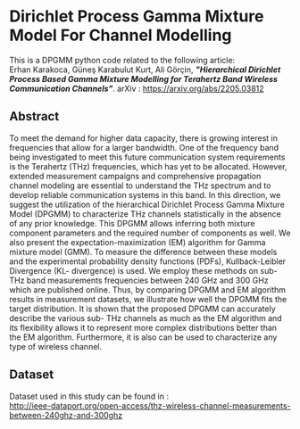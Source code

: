 # Dirichlet Process Gamma Mixture Model For Channel Modelling
This is a DPGMM python code related to the following article: \
Erhan Karakoca, Güneş Karabulut Kurt, Ali Görçin, ***"Hierarchical Dirichlet Process Based Gamma Mixture Modelling for Terahertz Band Wireless Communication Channels"***. 
arXiv : https://arxiv.org/abs/2205.03812
## Abstract
To meet the demand for higher data capacity,
there is growing interest in frequencies that allow for a larger
bandwidth. One of the frequency band being investigated to
meet this future communication system requirements is the
Terahertz (THz) frequencies, which has yet to be allocated.
However, extended measurement campaigns and comprehensive
propagation channel modeling are essential to understand the
THz spectrum and to develop reliable communication systems
in this band. In this direction, we suggest the utilization of the
hierarchical Dirichlet Process Gamma Mixture Model (DPGMM)
to characterize THz channels statistically in the absence of any
prior knowledge. This DPGMM allows inferring both mixture
component parameters and the required number of components
as well. We also present the expectation-maximization (EM)
algorithm for Gamma mixture model (GMM). To measure the
difference between these models and the experimental probability
density functions (PDFs), Kullback-Leibler Divergence (KL-
divergence) is used. We employ these methods on sub-THz band
measurements frequencies between 240 GHz and 300 GHz which
are published online. Thus, by comparing DPGMM and EM
algorithm results in measurement datasets, we illustrate how
well the DPGMM fits the target distribution. It is shown that
the proposed DPGMM can accurately describe the various sub-
THz channels as much as the EM algorithm and its flexibility
allows it to represent more complex distributions better than the
EM algorithm. Furthermore, it is also can be used to characterize
any type of wireless channel.

## Dataset 
Dataset used in this study can be found in : \
 http://ieee-dataport.org/open-access/thz-wireless-channel-measurements-between-240ghz-and-300ghz
